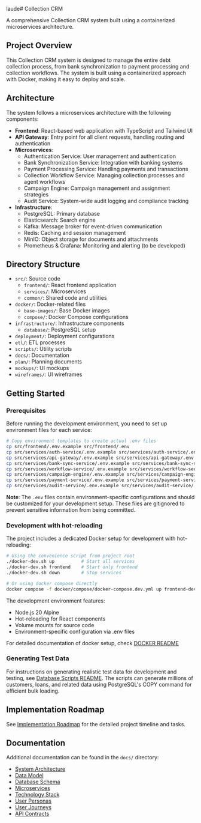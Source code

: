 laude# Collection CRM

A comprehensive Collection CRM system built using a containerized microservices architecture.

## Project Overview

This Collection CRM system is designed to manage the entire debt collection process, from bank synchronization to payment processing and collection workflows. The system is built using a containerized approach with Docker, making it easy to deploy and scale.

## Architecture

The system follows a microservices architecture with the following components:

- **Frontend**: React-based web application with TypeScript and Tailwind UI
- **API Gateway**: Entry point for all client requests, handling routing and authentication
- **Microservices**:
  - Authentication Service: User management and authentication
  - Bank Synchronization Service: Integration with banking systems
  - Payment Processing Service: Handling payments and transactions
  - Collection Workflow Service: Managing collection processes and agent workflows
  - Campaign Engine: Campaign management and assignment strategies
  - Audit Service: System-wide audit logging and compliance tracking
- **Infrastructure**:
  - PostgreSQL: Primary database
  - Elasticsearch: Search engine
  - Kafka: Message broker for event-driven communication
  - Redis: Caching and session management
  - MinIO: Object storage for documents and attachments
  - Prometheus & Grafana: Monitoring and alerting (to be developed)

## Directory Structure

- `src/`: Source code
  - `frontend/`: React frontend application
  - `services/`: Microservices
  - `common/`: Shared code and utilities
- `docker/`: Docker-related files
  - `base-images/`: Base Docker images
  - `compose/`: Docker Compose configurations
- `infrastructure/`: Infrastructure components
  - `database/`: PostgreSQL setup
- `deployment/`: Deployment configurations
- `etl/`: ETL processes
- `scripts/`: Utility scripts
- `docs/`: Documentation
- `plan/`: Planning documents
- `mockups/`: UI mockups
- `wireframes/`: UI wireframes

## Getting Started

### Prerequisites

Before running the development environment, you need to set up environment files for each service:

```bash
# Copy environment templates to create actual .env files
cp src/frontend/.env.example src/frontend/.env
cp src/services/auth-service/.env.example src/services/auth-service/.env
cp src/services/api-gateway/.env.example src/services/api-gateway/.env
cp src/services/bank-sync-service/.env.example src/services/bank-sync-service/.env
cp src/services/workflow-service/.env.example src/services/workflow-service/.env
cp src/services/campaign-engine/.env.example src/services/campaign-engine/.env
cp src/services/payment-service/.env.example src/services/payment-service/.env
cp src/services/audit-service/.env.example src/services/audit-service/.env
```

**Note**: The `.env` files contain environment-specific configurations and should be customized for your development setup. These files are gitignored to prevent sensitive information from being committed.

### Development with hot-reloading

The project includes a dedicated Docker setup for development with hot-reloading:

```bash
# Using the convenience script from project root
./docker-dev.sh up          # Start all services
./docker-dev.sh frontend    # Start only frontend
./docker-dev.sh down        # Stop services

# Or using docker compose directly
docker compose -f docker/compose/docker-compose.dev.yml up frontend-dev
```
The development environment features:
- Node.js 20 Alpine
- Hot-reloading for React components
- Volume mounts for source code
- Environment-specific configuration via .env files

For detailed documentation of docker setup, check [DOCKER README](docker/README.md)

### Generating Test Data

For instructions on generating realistic test data for development and testing, see [Database Scripts README](infrastructure/database/scripts/README.md). The scripts can generate millions of customers, loans, and related data using PostgreSQL's COPY command for efficient bulk loading.

## Implementation Roadmap

See [Implementation Roadmap](plan/implementation-roadmap.md) for the detailed project timeline and tasks.

## Documentation

Additional documentation can be found in the `docs/` directory:

- [System Architecture](docs/system-architecture.md)
- [Data Model](docs/data-model.md)
- [Database Schema](docs/database/database-schema.md)
- [Microservices](docs/microservices.md)
- [Technology Stack](docs/technology-stack.md)
- [User Personas](docs/user-personas.md)
- [User Journeys](docs/user-journeys.md)
- [API Contracts](docs/api-contracts/README.md)